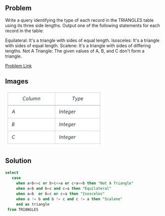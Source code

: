## Problem

Write a query identifying the type of each record in the TRIANGLES table using its three side lengths. Output one of the following statements for each record in the table:

Equilateral: It's a triangle with sides of equal length.
Isosceles: It's a triangle with sides of equal length.
Scalene: It's a triangle with sides of differing lengths.
Not A Triangle: The given values of A, B, and C don't form a triangle.

[Problem Link](https://www.hackerrank.com/challenges/what-type-of-triangle)

## Images

![Image](../../../Images/triangle_type.png)

## Solution

```sql
select
   case
     when a+b<=c or b+c<=a or c+a<=b then "Not A Triangle"
     when a=b and b=c and c=a then "Equilateral"
     when a=b  or b=c or c=a then "Isosceles"
     when a != b and b != c and c != a then "Scalene"
     end as triangle
 from TRIANGLES
```
